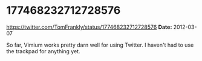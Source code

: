# 177468232712728576
https://twitter.com/TomFrankly/status/177468232712728576
**Date:** 2012-03-07

So far, Vimium works pretty darn well for using Twitter. I haven't had to use the trackpad for anything yet.
